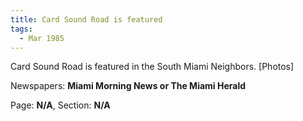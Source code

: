 ```yaml
---  
title: Card Sound Road is featured  
tags:  
  - Mar 1985  
---  
```

  
Card Sound Road is featured in the South Miami Neighbors. [Photos]  
  
Newspapers: **Miami Morning News or The Miami Herald**  
  
Page: **N/A**, Section: **N/A** 
